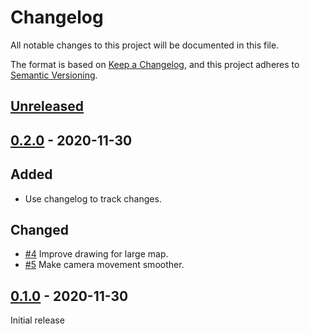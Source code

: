 # Changelog

All notable changes to this project will be documented in this file.

The format is based on [Keep a Changelog](https://keepachangelog.com/en/1.0.0/),
and this project adheres to [Semantic Versioning](https://semver.org/spec/v2.0.0.html).

## [Unreleased]

## [0.2.0] - 2020-11-30

## Added

- Use changelog to track changes.

## Changed

- [#4](https://github.com/creekorful/retroland/issues/4) Improve drawing for large map.
- [#5](https://github.com/creekorful/retroland/issues/5) Make camera movement smoother.

## [0.1.0] - 2020-11-30

Initial release

[unreleased]: https://github.com/creekorful/retroland/compare/0.2.0...HEAD
[0.2.0]: https://github.com/creekorful/retroland/compare/0.2.0...0.1.0
[0.1.0]: https://github.com/creekorful/retroland/releases/tag/0.1.0
